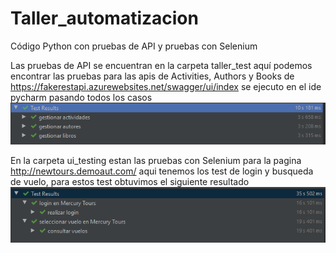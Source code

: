 # Taller_automatizacion

Código Python con pruebas de API y pruebas con Selenium

Las pruebas de API se encuentran en la carpeta taller_test aquí podemos encontrar las pruebas para las apis de Activities, Authors y Books de https://fakerestapi.azurewebsites.net/swagger/ui/index  se ejecuto en el ide pycharm pasando todos los casos 
![Aquí la descripción de la imagen por si no carga](https://raw.githubusercontent.com/aortizu365/Taller_automatizacion/master/imagenes/pruebas%20de%20apis.PNG)

En la carpeta ui_testing estan las pruebas con Selenium para la pagina http://newtours.demoaut.com/ aqui tenemos los test de login y busqueda de vuelo, para estos test obtuvimos el siguiente resultado 
![Aquí la descripción de la imagen por si no carga](https://raw.githubusercontent.com/aortizu365/Taller_automatizacion/master/imagenes/pruebas%20selenium.PNG)
